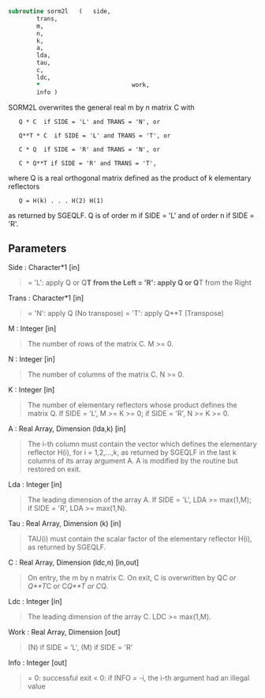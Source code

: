 ```fortran
subroutine sorm2l	(	side,
		trans,
		m,
		n,
		k,
		a,
		lda,
		tau,
		c,
		ldc,
		*                          work,
		info )
```

 SORM2L overwrites the general real m by n matrix C with

       Q * C  if SIDE = 'L' and TRANS = 'N', or

       Q**T * C  if SIDE = 'L' and TRANS = 'T', or

       C * Q  if SIDE = 'R' and TRANS = 'N', or

       C * Q**T if SIDE = 'R' and TRANS = 'T',

 where Q is a real orthogonal matrix defined as the product of k
 elementary reflectors

       Q = H(k) . . . H(2) H(1)

 as returned by SGEQLF. Q is of order m if SIDE = 'L' and of order n
 if SIDE = 'R'.

## Parameters
Side : Character*1 [in]
> = 'L': apply Q or Q**T from the Left
> = 'R': apply Q or Q**T from the Right

Trans : Character*1 [in]
> = 'N': apply Q  (No transpose)
> = 'T': apply Q**T (Transpose)

M : Integer [in]
> The number of rows of the matrix C. M >= 0.

N : Integer [in]
> The number of columns of the matrix C. N >= 0.

K : Integer [in]
> The number of elementary reflectors whose product defines
> the matrix Q.
> If SIDE = 'L', M >= K >= 0;
> if SIDE = 'R', N >= K >= 0.

A : Real Array, Dimension (lda,k) [in]
> The i-th column must contain the vector which defines the
> elementary reflector H(i), for i = 1,2,...,k, as returned by
> SGEQLF in the last k columns of its array argument A.
> A is modified by the routine but restored on exit.

Lda : Integer [in]
> The leading dimension of the array A.
> If SIDE = 'L', LDA >= max(1,M);
> if SIDE = 'R', LDA >= max(1,N).

Tau : Real Array, Dimension (k) [in]
> TAU(i) must contain the scalar factor of the elementary
> reflector H(i), as returned by SGEQLF.

C : Real Array, Dimension (ldc,n) [in,out]
> On entry, the m by n matrix C.
> On exit, C is overwritten by Q*C or Q**T*C or C*Q**T or C*Q.

Ldc : Integer [in]
> The leading dimension of the array C. LDC >= max(1,M).

Work : Real Array, Dimension [out]
> (N) if SIDE = 'L',
> (M) if SIDE = 'R'

Info : Integer [out]
> = 0: successful exit
> < 0: if INFO = -i, the i-th argument had an illegal value

